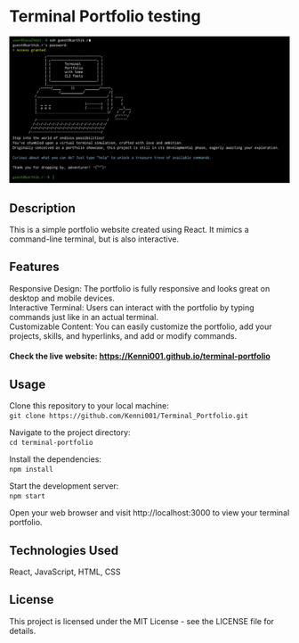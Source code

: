 # Terminal Portfolio testing

![image](image.png)

## Description

This is a simple portfolio website created using React. It mimics a command-line terminal, but is also interactive.

## Features

Responsive Design: The portfolio is fully responsive and looks great on desktop and mobile devices.<br>
Interactive Terminal: Users can interact with the portfolio by typing commands just like in an actual terminal.<br>
Customizable Content: You can easily customize the portfolio, add your projects, skills, and hyperlinks, and add or modify commands.

#### Check the live website: https://Kenni001.github.io/terminal-portfolio

## Usage

Clone this repository to your local machine:<br>
`git clone https://github.com/Kenni001/Terminal_Portfolio.git`<br>

Navigate to the project directory:<br>
`cd terminal-portfolio`<br>

Install the dependencies:<br>
`npm install`<br>

Start the development server:<br>
`npm start`<br>

Open your web browser and visit http://localhost:3000 to view your terminal portfolio.

## Technologies Used

React, JavaScript, HTML, CSS

## License

This project is licensed under the MIT License - see the LICENSE file for details.
